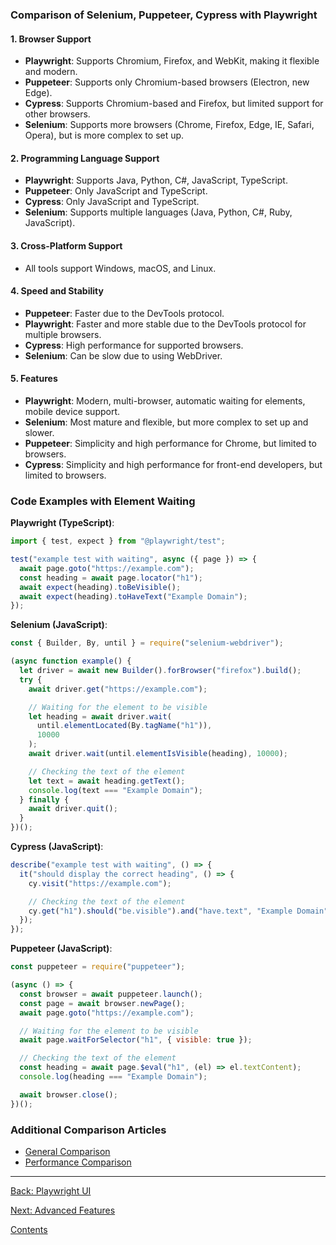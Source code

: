 ### Comparison of Selenium, Puppeteer, Cypress with Playwright

#### 1. **Browser Support**

- **Playwright**: Supports Chromium, Firefox, and WebKit, making it flexible and modern.
- **Puppeteer**: Supports only Chromium-based browsers (Electron, new Edge).
- **Cypress**: Supports Chromium-based and Firefox, but limited support for other browsers.
- **Selenium**: Supports more browsers (Chrome, Firefox, Edge, IE, Safari, Opera), but is more complex to set up.

#### 2. **Programming Language Support**

- **Playwright**: Supports Java, Python, C#, JavaScript, TypeScript.
- **Puppeteer**: Only JavaScript and TypeScript.
- **Cypress**: Only JavaScript and TypeScript.
- **Selenium**: Supports multiple languages (Java, Python, C#, Ruby, JavaScript).

#### 3. **Cross-Platform Support**

- All tools support Windows, macOS, and Linux.

#### 4. **Speed and Stability**

- **Puppeteer**: Faster due to the DevTools protocol.
- **Playwright**: Faster and more stable due to the DevTools protocol for multiple browsers.
- **Cypress**: High performance for supported browsers.
- **Selenium**: Can be slow due to using WebDriver.

#### 5. **Features**

- **Playwright**: Modern, multi-browser, automatic waiting for elements, mobile device support.
- **Selenium**: Most mature and flexible, but more complex to set up and slower.
- **Puppeteer**: Simplicity and high performance for Chrome, but limited to browsers.
- **Cypress**: Simplicity and high performance for front-end developers, but limited to browsers.

### Code Examples with Element Waiting

**Playwright (TypeScript)**:

```typescript
import { test, expect } from "@playwright/test";

test("example test with waiting", async ({ page }) => {
  await page.goto("https://example.com");
  const heading = await page.locator("h1");
  await expect(heading).toBeVisible();
  await expect(heading).toHaveText("Example Domain");
});
```

**Selenium (JavaScript)**:

```javascript
const { Builder, By, until } = require("selenium-webdriver");

(async function example() {
  let driver = await new Builder().forBrowser("firefox").build();
  try {
    await driver.get("https://example.com");

    // Waiting for the element to be visible
    let heading = await driver.wait(
      until.elementLocated(By.tagName("h1")),
      10000
    );
    await driver.wait(until.elementIsVisible(heading), 10000);

    // Checking the text of the element
    let text = await heading.getText();
    console.log(text === "Example Domain");
  } finally {
    await driver.quit();
  }
})();
```

**Cypress (JavaScript)**:

```javascript
describe("example test with waiting", () => {
  it("should display the correct heading", () => {
    cy.visit("https://example.com");

    // Checking the text of the element
    cy.get("h1").should("be.visible").and("have.text", "Example Domain");
  });
});
```

**Puppeteer (JavaScript)**:

```javascript
const puppeteer = require("puppeteer");

(async () => {
  const browser = await puppeteer.launch();
  const page = await browser.newPage();
  await page.goto("https://example.com");

  // Waiting for the element to be visible
  await page.waitForSelector("h1", { visible: true });

  // Checking the text of the element
  const heading = await page.$eval("h1", (el) => el.textContent);
  console.log(heading === "Example Domain");

  await browser.close();
})();
```

### Additional Comparison Articles

- [General Comparison](https://www.testim.io/blog/puppeteer-selenium-playwright-cypress-how-to-choose/)
- [Performance Comparison](https://www.checklyhq.com/blog/cypress-vs-selenium-vs-playwright-vs-puppeteer-speed-comparison/)

---

[Back: Playwright UI](../sections/4_ui_mode.md)

[Next: Advanced Features](../sections/6_advanced_features.md)

[Contents](../sections.md)
